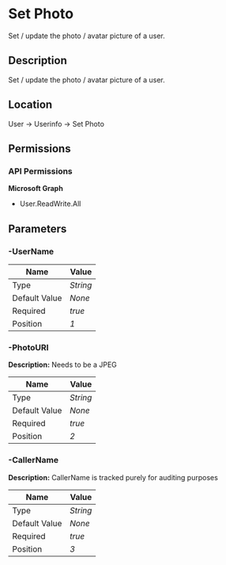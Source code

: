 # Set Photo

Set / update the photo / avatar picture of a user.

## Description

Set / update the photo / avatar picture of a user.

## Location

User &rarr; Userinfo &rarr; Set Photo

## Permissions

### API Permissions

**Microsoft Graph**
- User.ReadWrite.All

## Parameters

### -UserName

| Name | Value |
|---|---|
| Type | _String_ |
| Default Value | _None_ |
| Required | _true_ |
| Position | _1_ |

### -PhotoURI

**Description:** Needs to be a JPEG 

| Name | Value |
|---|---|
| Type | _String_ |
| Default Value | _None_ |
| Required | _true_ |
| Position | _2_ |

### -CallerName

**Description:** CallerName is tracked purely for auditing purposes 

| Name | Value |
|---|---|
| Type | _String_ |
| Default Value | _None_ |
| Required | _true_ |
| Position | _3_ |


